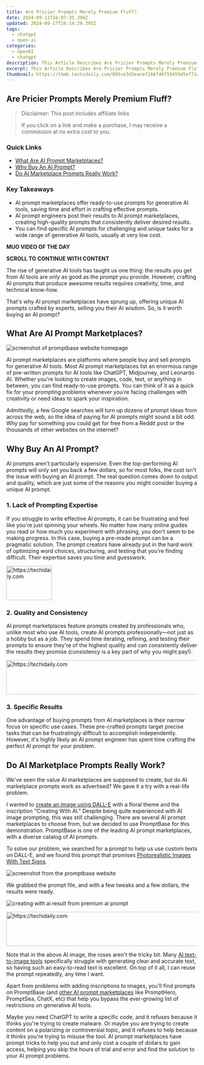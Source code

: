 ```yaml
---
title: Are Pricier Prompts Merely Premium Fluff?
date: 2024-09-11T16:07:33.396Z
updated: 2024-09-17T16:14:29.295Z
tags:
  - chatgpt
  - open-ai
categories:
  - openAI
  - chatgpt
description: This Article Describes Are Pricier Prompts Merely Premium Fluff?
excerpt: This Article Describes Are Pricier Prompts Merely Premium Fluff?
thumbnail: https://thmb.techidaily.com/095ce3d3eacef166f46f59459d5ef71a92a706285f3160a9b70eb170ae6406f1.jpg
---
```


## Are Pricier Prompts Merely Premium Fluff?

>  Disclaimer: This post includes affiliate links
>
>  If you click on a link and make a purchase, I may receive a commission at no extra cost to you.
>

### Quick Links

* [What Are AI Prompt Marketplaces?](https://jalbum-affiliate-program.sjv.io/mmjynq)
* [Why Buy An AI Prompt?](https://natural-cycles.sjv.io/vmebmr)
* [Do AI Marketplace Prompts Really Work?](https://25home.pxf.io/vnbxnv)

### Key Takeaways

* AI prompt marketplaces offer ready-to-use prompts for generative AI tools, saving time and effort in crafting effective prompts.
* AI prompt engineers post their results to AI prompt marketplaces, creating high-quality prompts that consistently deliver desired results.
* You can find specific AI prompts for challenging and unique tasks for a wide range of generative AI tools, usually at very low cost.

**MUO VIDEO OF THE DAY**

**SCROLL TO CONTINUE WITH CONTENT**

 The rise of generative AI tools has taught us one thing: the results you get from AI tools are only as good as the prompt you provide. However, crafting AI prompts that produce awesome results requires creativity, time, and technical know-how.

 That's why AI prompt marketplaces have sprung up, offering unique AI prompts crafted by experts, selling you their AI wisdom. So, is it worth buying an AI prompt?

## What Are AI Prompt Marketplaces?

![screenshot of promptbase website homepage](https://static1.makeuseofimages.com/wordpress/wp-content/uploads/2023/11/prompt-base-1.jpg)

 AI prompt marketplaces are platforms where people buy and sell prompts for generative AI tools. Most AI prompt marketplaces list an enormous range of pre-written prompts for AI tools like ChatGPT, Midjourney, and Leonardo AI. Whether you're looking to create images, code, text, or anything in between, you can find ready-to-use prompts. You can think of it as a quick fix for your prompting problems whenever you're facing challenges with creativity or need ideas to spark your inspiration.

 Admittedly, a few Google searches will turn up dozens of prompt ideas from across the web, so the idea of paying for AI prompts might sound a bit odd. Why pay for something you could get for free from a Reddit post or the thousands of other websites on the internet?

## Why Buy An AI Prompt?

 AI prompts aren't particularly expensive. Even the top-performing AI prompts will only set you back a few dollars, so for most folks, the cost isn't the issue with buying an AI prompt. The real question comes down to output and quality, which are just some of the reasons you might consider buying a unique AI prompt.

### 1\. Lack of Prompting Expertise

 If you struggle to write effective AI prompts, it can be frustrating and feel like you're just spinning your wheels. No matter how many online guides you read or how much you experiment with phrasing, you don't seem to be making progress. In this case, buying a pre-made prompt can be a pragmatic solution. The prompt creators have already put in the hard work of optimizing word choices, structuring, and testing that you're finding difficult. Their expertise saves you time and guesswork.

<!-- affiliate ads begin -->
<a href="https://aligracehair.sjv.io/c/5597632/2115926/19272" target="_top" id="2115926">
  <img src="//a.impactradius-go.com/display-ad/19272-2115926" border="0" alt="https://techidaily.com" width="120" height="90"/>
</a>
<img height="0" width="0" src="https://aligracehair.sjv.io/i/5597632/2115926/19272" style="position:absolute;visibility:hidden;" border="0" />
<!-- affiliate ads end -->

### 2\. Quality and Consistency

 AI prompt marketplaces feature prompts created by professionals who, unlike most who use AI tools, create AI prompts professionally—not just as a hobby but as a job. They spend time iterating, refining, and testing their prompts to ensure they're of the highest quality and can consistently deliver the results they promise (consistency is a key part of why you might pay!).

<!-- affiliate ads begin -->
<a href="https://unicoeye.pxf.io/c/5597632/2134238/18498" target="_top" id="2134238">
  <img src="//a.impactradius-go.com/display-ad/18498-2134238" border="0" alt="https://techidaily.com" width="728" height="90"/>
</a>
<img height="0" width="0" src="https://unicoeye.pxf.io/i/5597632/2134238/18498" style="position:absolute;visibility:hidden;" border="0" />
<!-- affiliate ads end -->

### 3\. Specific Results

 One advantage of buying prompts from AI marketplaces is their narrow focus on specific use cases. These pre-crafted prompts target precise tasks that can be frustratingly difficult to accomplish independently. However, it's highly likely an AI prompt engineer has spent time crafting the perfect AI prompt for your problem.

## Do AI Marketplace Prompts Really Work?

 We've seen the value AI marketplaces are supposed to create, but do AI marketplace prompts work as advertised? We gave it a try with a real-life problem.

 I wanted to [create an image using DALL-E](https://www.makeuseof.com/how-to-use-dall-e-2/) with a floral theme and the inscription "Creating With AI." Despite being quite experienced with AI image prompting, this was still challenging. There are several AI prompt marketplaces to choose from, but we decided to use PromptBase for this demonstration. PromptBase is one of the leading AI prompt marketplaces, with a diverse catalog of AI prompts.

 To solve our problem, we searched for a prompt to help us use custom texts on DALL-E, and we found this prompt that promises [Photorealistic Images With Text Signs](https://promptbase.com/prompt/photorealistic-images-with-text-signs).

![screenshot from the promptbase website](https://static1.makeuseofimages.com/wordpress/wp-content/uploads/2024/01/screenshot-from-the-promptbase-website.jpg)

 We grabbed the prompt file, and with a few tweaks and a few dollars, the results were ready.

![creating with ai result from premium ai prompt](https://static1.makeuseofimages.com/wordpress/wp-content/uploads/2024/01/creating-with-ai-result-from-premium-ai-prompt.jpg)

<!-- affiliate ads begin -->
<a href="https://appsumo.8odi.net/c/5597632/2118320/7443" target="_top" id="2118320">
  <img src="//a.impactradius-go.com/display-ad/7443-2118320" border="0" alt="https://techidaily.com" width="728" height="90"/>
</a>
<img height="0" width="0" src="https://appsumo.8odi.net/i/5597632/2118320/7443" style="position:absolute;visibility:hidden;" border="0" />
<!-- affiliate ads end -->

 Note that in the above AI image, the roses aren't the tricky bit. Many [AI text-to-image tools](https://www.makeuseof.com/ai-text-to-art-generators/) specifically struggle with generating clear and accurate text, so having such an easy-to-read text is excellent. On top of it all, I can reuse the prompt repeatedly, any time I want.

 Apart from problems with adding inscriptions to images, you'll find prompts on PromptBase (and [other AI prompt marketplaces](https://www.makeuseof.com/best-ai-prompt-marketplaces/) like PromptHero, PromptSea, ChatX, etc) that help you bypass the ever-growing list of restrictions on generative AI tools.

 Maybe you need ChatGPT to write a specific code, and it refuses because it thinks you're trying to create malware. Or maybe you are trying to create content on a polarizing or controversial topic, and it refuses to help because it thinks you're trying to misuse the tool. AI prompt marketplaces have prompt tricks to help you out and only cost a couple of dollars to gain access, helping you skip the hours of trial and error and find the solution to your AI prompt problems.

</article

<ins class="adsbygoogle"
     style="display:block"
     data-ad-format="autorelaxed"
     data-ad-client="ca-pub-7571918770474297"
     data-ad-slot="1223367746"></ins>

<ins class="adsbygoogle"
     style="display:block"
     data-ad-client="ca-pub-7571918770474297"
     data-ad-slot="8358498916"
     data-ad-format="auto"
     data-full-width-responsive="true"></ins>



